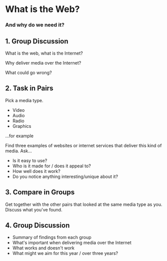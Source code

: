 # What is the Web?
### And why do we need it?

## 1. Group Discussion

What is the web, what is the Internet?

Why deliver media over the Internet?

What could go wrong?

## 2. Task in Pairs

Pick a media type.

* Video
* Audio
* Radio
* Graphics

...for example

Find three examples of websites or internet services that deliver this kind of media. Ask...

* Is it easy to use?
* Who is it made for / does it appeal to?
* How well does it work?
* Do you notice anything interesting/unique about it?

## 3. Compare in Groups

Get together with the other pairs that looked at the same media type as you. Discuss what you've found.

## 4. Group Discussion

* Summary of findings from each group
* What's important when delivering media over the Internet
* What works and doesn't work
* What might we aim for this year / over three years?


